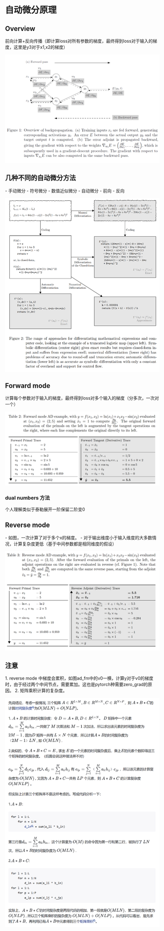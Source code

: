 <h1>自动微分原理</h1>
<h2>Overview</h2>
前向计算+反向传播（即计算loss对所有参数的梯度，最终得到loss对于输入的梯度，这里是y3对于x1,x2的梯度）

![overview](img_ad/ad_overview.png)

<h2>几种不同的自动微分方法</h2>
- 手动微分
- 符号微分
- 数值近似微分
- 自动微分
  - 前向
  - 反向
  
![ad_approach](img_ad/ad_approach.png)

<h2>Forward mode</h2>
计算每个参数对于输入的梯度，最终得到loss对多个输入的梯度（分多次，一次对一个）

![ad_fm](img_ad/ad_fm.png)
<h3>dual numbers 方法</h3>
个人理解类似于泰勒展开一阶保留二阶变0
<h2>Reverse mode</h2>
- 如图，一次计算了对于多个x的梯度。
- 对于输出维度小于输入维度的大多数情况，计算复杂度更低（基于中间参数都是相同维度的假设）

![ad_rm](img_ad/ad_rm.png)

<h2>注意</h2>
1. reverse mode 中梯度会累积，如图ad_fm中的v0一横，计算y对于v0的梯度时，由于经过两个中间节点，需要累加。这也是pytorch种需要zero_grad的原因。
2. 矩阵乘积计算的复杂度。

![img.png](img_ad/img.png)
